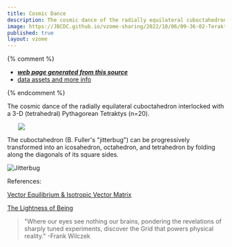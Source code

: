 ```yaml
---
title: Cosmic Dance
description: The cosmic dance of the radially equilateral cuboctahedron interlocked with a 3-D (tetrahedral) Pythagorean Tetraktys (n=20).    A 3D design created in vZome.  Use your mouse or touch to interact.
image: https://JBCDC.github.io/vzome-sharing/2022/10/06/09-36-02-TeraktysCuboctahedron/TeraktysCuboctahedron.png
published: true
layout: vzome
---
```


{% comment %}
 - [***web page generated from this source***](<https://JBCDC.github.io/vzome-sharing/2022/10/06/TeraktysCuboctahedron-09-36-02.html>)
 - [data assets and more info](<https://github.com/JBCDC/vzome-sharing/tree/main/2022/10/06/09-36-02-TeraktysCuboctahedron/>)
 
{% endcomment %}

The cosmic dance of the radially equilateral cuboctahedron interlocked with a 3-D (tetrahedral) Pythagorean Tetraktys (n=20).  

<vzome-viewer style="width: 87%; height: 60vh; margin: 5%"
       src="https://JBCDC.github.io/vzome-sharing/2022/10/06/09-36-02-TeraktysCuboctahedron/TeraktysCuboctahedron.vZome" >
  <img src="https://JBCDC.github.io/vzome-sharing/2022/10/06/09-36-02-TeraktysCuboctahedron/TeraktysCuboctahedron.png" />
</vzome-viewer>  

The cuboctahedron (B. Fuller's "jitterbug") can be progressively transformed into an icosahedron, octahedron, and tetrahedron by folding along the diagonals of its square sides. 

![Jitterbug](http://s3.amazonaws.com/cosmometry/resources/images/000/000/098/original/jit_inout-10speed.gif)

References:

[Vector Equilibrium & Isotropic Vector Matrix](https://cosmometry.net/vector-equilibrium-&-isotropic-vector-matrix)  

[The Lightness of Being](http://www.lightnessofbeingbook.com/inside_what.html)  

>"Where our eyes see nothing our brains, pondering the revelations of sharply tuned experiments, discover the Grid that powers physical reality." -Frank Wilczek
